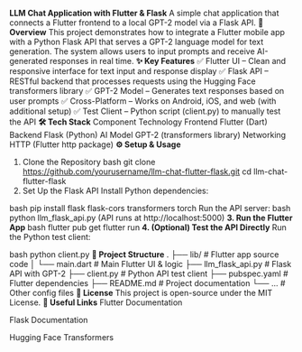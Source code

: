 **LLM Chat Application with Flutter & Flask**
A simple chat application that connects a Flutter frontend to a local GPT-2 model via a Flask API.
**📌 Overview**
This project demonstrates how to integrate a Flutter mobile app with a Python Flask API that serves a GPT-2 language model for text generation. The system allows users to input prompts and receive AI-generated responses in real time.
**✨ Key Features**
✅ Flutter UI – Clean and responsive interface for text input and response display
✅ Flask API – RESTful backend that processes requests using the Hugging Face transformers library
✅ GPT-2 Model – Generates text responses based on user prompts
✅ Cross-Platform – Works on Android, iOS, and web (with additional setup)
✅ Test Client – Python script (client.py) to manually test the API
**🛠️ Tech Stack**
Component	Technology
Frontend	Flutter (Dart)
Backend	Flask (Python)
AI Model	GPT-2 (transformers library)
Networking	HTTP (Flutter http package)
**⚙️ Setup & Usage**
1. Clone the Repository
bash
git clone https://github.com/yourusername/llm-chat-flutter-flask.git
cd llm-chat-flutter-flask
2. Set Up the Flask API
Install Python dependencies:

bash
pip install flask flask-cors transformers torch
Run the API server:
bash
python llm_flask_api.py
(API runs at http://localhost:5000)
**3. Run the Flutter App**
bash
flutter pub get
flutter run
**4. (Optional) Test the API Directly**
Run the Python test client:

bash
python client.py
**📂 Project Structure**
.
├── lib/                  # Flutter app source code
│   └── main.dart         # Main Flutter UI & logic
├── llm_flask_api.py      # Flask API with GPT-2
├── client.py             # Python API test client
├── pubspec.yaml          # Flutter dependencies
├── README.md             # Project documentation
└── ...                   # Other config files
**📜 License**
This project is open-source under the MIT License.
**🔗 Useful Links**
Flutter Documentation

Flask Documentation

Hugging Face Transformers


